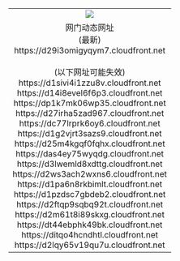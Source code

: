 ﻿<table>
  <tr></tr>
  <tr><td colspan=2 align=center><img src="https://d29i3omigyqym7.cloudfront.net/Up/oGate.jpg" /></td></tr>
  <tr><td colspan=2 align=center>网门动态网址<br/>(最新)
<br>https://d29i3omigyqym7.cloudfront.net
<br/><br/>(以下网址可能失效)
<br>https://d1sivi4i1zzu8v.cloudfront.net
<br>https://d14i8evel6f6p3.cloudfront.net
<br>https://dp1k7mk06wp35.cloudfront.net
<br>https://d27irha5zad967.cloudfront.net
<br>https://dc77lrprk6oy6.cloudfront.net
<br>https://d1g2vjrt3sazs9.cloudfront.net
<br>https://d25m4kgqf0fqhx.cloudfront.net
<br>https://das4ey75wyqdg.cloudfront.net
<br>https://d3lwemld8xdttg.cloudfront.net
<br>https://d2ws3ach2wxns6.cloudfront.net
<br>https://d1pa6n8rkbimlt.cloudfront.net
<br>https://d1pzdsc7gbdeb2.cloudfront.net
<br>https://d2ftqp9sqbq92t.cloudfront.net
<br>https://d2m61t8i89skxg.cloudfront.net
<br>https://dt44ebphk49bk.cloudfront.net
<br>https://ditqo4hcndhtl.cloudfront.net
<br>https://d2lqy65v19qu7u.cloudfront.net
    </td>
  </tr>
</table>
